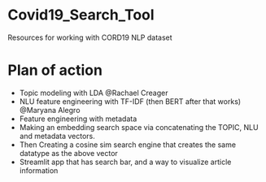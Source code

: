 # Covid19_Search_Tool
Resources for working with CORD19 NLP dataset

# Plan of action
- Topic modeling with LDA @Rachael Creager 
- NLU feature engineering with TF-IDF (then BERT after that works) @Maryana Alegro 
- Feature engineering with metadata
- Making an embedding search space via concatenating the TOPIC, NLU and metadata vectors. 
- Then Creating a cosine sim search engine that creates the same datatype as the above vector
- Streamlit app that has search bar, and a way to visualize article information
